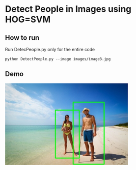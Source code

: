 # Detect People in Images using HOG=SVM

## How to run
Run DetecPeople.py only for the entire code
```
python DetectPeople.py --image images/image3.jpg
```

## Demo
![Screenshot](output.jpg)